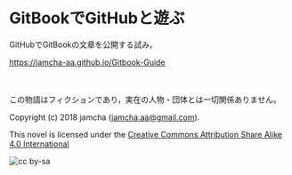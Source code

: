 # GitBookでGitHubと遊ぶ
GitHubでGitBookの文章を公開する試み。

https://jamcha-aa.github.io/Gitbook-Guide

<br>  
<br>  
この物語はフィクションであり，実在の人物・団体とは一切関係ありません。  

Copyright (c) 2018 jamcha (jamcha.aa@gmail.com).  

This novel is licensed under the [Creative Commons Attribution Share Alike 4.0 International](https://creativecommons.org/licenses/by-sa/4.0/deed)  

![cc by-sa](https://i.creativecommons.org/l/by-sa/4.0/88x31.png)  

